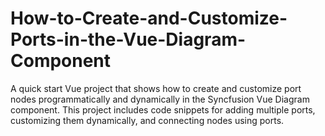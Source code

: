 # How-to-Create-and-Customize-Ports-in-the-Vue-Diagram-Component
A quick start Vue project that shows how to create and customize port nodes programmatically and dynamically in the Syncfusion Vue Diagram component. This project includes code snippets for adding multiple ports, customizing them dynamically, and connecting nodes using ports.
